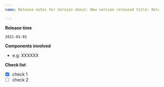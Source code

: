 ```yaml
---
name: Release notes for Version about: New version released title: Release notes for XXXX labels: release assignees: ''

---
```


**Release time**

`2021-01-01`

**Components involved**

- e.g: XXXXXX

**Check list**

- [x] check 1
- [ ] check 2
